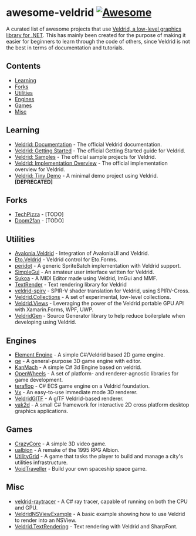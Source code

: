 # awesome-veldrid [![Awesome](https://awesome.re/badge.svg)](https://awesome.re)

A curated list of awesome projects that use [Veldrid, a low-level graphics library for .NET](https://veldrid.dev/). This has mainly been created for the purpose of making it easier for beginners to learn through the code of others, since Veldrid is not the best in terms of documentation and tutorials.

## Contents
- [Learning](#learning)
- [Forks](#forks)
- [Utilities](#utilities)
- [Engines](#engines)
- [Games](#games)
- [Misc](#misc)

## Learning
- [Veldrid: Documentation](https://veldrid.dev/api/index.html) - The official Veldrid documentation.
- [Veldrid: Getting Started](https://veldrid.dev/articles/getting-started/intro.html) - The official Getting Started guide for Veldrid.
- [Veldrid: Samples](https://github.com/mellinoe/veldrid-samples) - The official sample projects for Veldrid.
- [Veldrid: Implementation Overview](https://veldrid.dev/articles/implementation/overview.html) - The official implementation overview for Veldrid.
- [Veldrid: Tiny Demo](https://github.com/mellinoe/Veldrid.TinyDemo) - A minimal demo project using Veldrid. **[DEPRECATED]**

## Forks
- [TechPizza](https://github.com/TechPizzaDev/veldrid) - [TODO]
- [Doom2fan](https://github.com/Doom2fan/veldrid) - [TODO]

## Utilities
- [Avalonia.Veldrid](https://github.com/gleblebedev/Avalonia.Veldrid) - Integration of AvaloniaUI and Veldrid.
- [Eto.Veldrid](https://github.com/picoe/Eto.Veldrid) - Veldrid control for Eto.Forms.
- [peridot](https://github.com/ezequias2d/peridot) - A generic SpriteBatch implementation with Veldrid support.
- [SimpleGui](https://github.com/drogoganor/SimpleGui) - An amateur user interface written for Veldrid.
- [Sukoa](https://github.com/Kaydax/Sukoa) - A MIDI Editor made using Veldrid, ImGui and MMF.
- [TextRender](https://github.com/drogoganor/TextRender) - Text rendering library for Veldrid
- [veldrid-spirv](https://github.com/mellinoe/veldrid-spirv) - SPIR-V shader translation for Veldrid, using SPIRV-Cross.
- [Veldrid.Collections](https://github.com/mellinoe/Veldrid.Collections) - A set of experimental, low-level collections.
- [Veldrid.Views](https://github.com/PhilippeMonteil/Veldrid.Views) - Leveraging the power of the Veldrid portable GPU API with Xamarin.Forms, WPF, UWP.
- [VeldridGen](https://github.com/csinkers/VeldridGen) - Source Generator library to help reduce boilerplate when developing using Veldrid.

## Engines
- [Element Engine](https://github.com/pandepic/ElementEngine) - A simple C#/Veldrid based 2D game engine.
- [ge](https://github.com/mellinoe/ge) - A general-purpose 3D game engine with editor.
- [KanMach](https://github.com/TheCodeWizard27/KanMach) - A simple C# 3d Engine based on veldrid.
- [OpenWheels](https://github.com/Jjagg/OpenWheels) - A set of platform- and renderer-agnostic libraries for game development.
- [teraflop](https://github.com/chances/teraflop) - C# ECS game engine on a Veldrid foundation.
- [Vx](https://github.com/mellinoe/Vx) - An easy-to-use immediate mode 3D renderer.
- [VeldridGlTF](https://github.com/gleblebedev/VeldridGlTF) - A glTF Veldrid-based renderer.
- [yak2d](https://github.com/AlzPatz/yak2d) - A small C# framework for interactive 2D cross platform desktop graphics applications.

## Games
- [CrazyCore](https://github.com/mellinoe/CrazyCore) - A simple 3D video game.
- [ualbion](https://github.com/csinkers/ualbion) - A remake of the 1995 RPG Albion.
- [UtilityGrid](https://github.com/chances/UtilityGrid) - A game that tasks the player to build and manage a city's utilities infrastructure.
- [VoidTraveller](https://github.com/generatives/VoidTraveler) - Build your own spaceship space game.

## Misc
- [veldrid-raytracer](https://github.com/mellinoe/veldrid-raytracer) - A C# ray tracer, capable of running on both the CPU and GPU.
- [VeldridNSViewExample](https://github.com/mellinoe/VeldridNSViewExample) - A basic example showing how to use Veldrid to render into an NSView.
- [Veldrid.TextRendering](https://github.com/mellinoe/Veldrid.TextRendering) - Text rendering with Veldrid and SharpFont.
